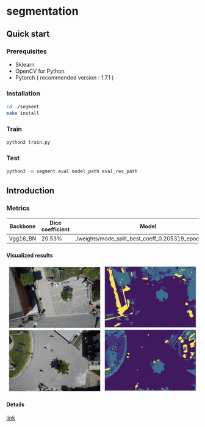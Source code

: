 # segmentation
## Quick start
### Prerequisites
- Sklearn
- OpenCV for Python
- Pytorch ( recommended version : 1.7.1 )
### Installation
```bash
cd ./segment
make install
```
### Train
```bash
python3 train.py
```
### Test

```bash
python3 -m segment.eval model_path eval_res_path
```

## Introduction
### Metrics


| Backbone | Dice coefficient | Model                                                        |
| -------- | ---------------- | ------------------------------------------------------------ |
| Vgg16_BN | 20.53%         | ./weights/mode_split_best_coeff_0.205319_epoch_11.pth |

###
#### Visualized results
<img src="./imgs/res.png" alt="visualize" style="zoom:50%;" />

#### Details
[link](https://github.com/tanxuehan/segment/blob/master/experiment.md)
